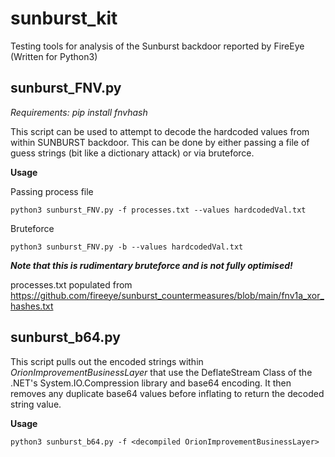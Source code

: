 # sunburst_kit
Testing tools for analysis of the Sunburst backdoor reported by FireEye (Written for Python3)

## sunburst_FNV.py

_Requirements: pip install fnvhash_

This script can be used to attempt to decode the hardcoded values from within SUNBURST backdoor. This can be done by either passing a file of guess strings (bit like a dictionary attack) or via bruteforce.

**Usage**

Passing process file
```
python3 sunburst_FNV.py -f processes.txt --values hardcodedVal.txt
```
Bruteforce
```
python3 sunburst_FNV.py -b --values hardcodedVal.txt
```
_**Note that this is rudimentary bruteforce and is not fully optimised!**_

processes.txt populated from https://github.com/fireeye/sunburst_countermeasures/blob/main/fnv1a_xor_hashes.txt

## sunburst_b64.py

This script pulls out the encoded strings within _OrionImprovementBusinessLayer_ that use the DeflateStream Class of the .NET's System.IO.Compression library and base64 encoding. It then removes any duplicate base64 values before inflating to return the decoded string value.

**Usage**
```
python3 sunburst_b64.py -f <decompiled OrionImprovementBusinessLayer>
```
